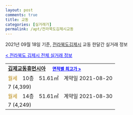 ```yaml
---
layout: post
comments: true
title: 교동
categories: [실거래가]
permalink: /apt/전라북도김제시교동
---
```


2021년 09월 18일 기준, <a href="/apt/전라북도김제시">전라북도김제시</a> 교동 한달간 실거래 정보

<a style="color: blue;" href="/apt/전라북도김제시">< 전라북도 김제시 전체 실거래 정보</a>
<!---- start ---->
<table>
  <tr>
    <td colspan="4" style="font-weight: bold;"><a href="/apt/전라북도김제시교동김제교동휴먼시아">김제교동휴먼시아</a> &nbsp;&nbsp;&nbsp; <a style="color: blue; font-size: smaller;" href="/apt/전라북도김제시교동김제교동휴먼시아">면적별 최고가 ></a></td>
  </tr>
    
  <tr>
    <td><a style="color: darkgoldenrod">월세</a></td>
    <td>10층</td>
    <td>51.61㎡</td>
    <td>계약일 2021-08-20</td>
  </tr>
  <tr>
    <td colspan="4">7 (4,399)</td>
  </tr>
    
  <tr>
    <td><a style="color: darkgoldenrod">월세</a></td>
    <td>14층</td>
    <td>51.61㎡</td>
    <td>계약일 2021-08-30</td>
  </tr>
  <tr>
    <td colspan="4">7 (4,249)</td>
  </tr>
    
</table>
<!---- end ---->
    